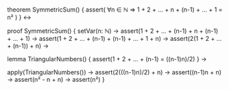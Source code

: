 theorem SymmetricSum() {
  assert(
    ∀n ∈ ℕ ⇒ 1 + 2 + ... + n + (n-1) + ... + 1 = n²
  )
} ↔

proof SymmetricSum() {
  setVar(n: ℕ) →
  assert(1 + 2 + ... + (n-1) + n + (n-1) + ... + 1) →
  assert(1 + 2 + ... + (n-1) + (n-1) + ... + 1 + n) →
  assert(2(1 + 2 + ... + (n-1)) + n) →

  lemma TriangularNumbers() {
    assert(1 + 2 + ... + (n-1) = ((n-1)n)/2)
  } →
  
  apply(TriangularNumbers()) →
  assert(2(((n-1)n)/2) + n) →
  assert((n-1)n + n) →
  assert(n² - n + n) →
  assert(n²)
}